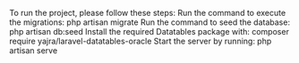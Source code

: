 To run the project, please follow these steps:
Run the command to execute the migrations: php artisan migrate
Run the command to seed the database: php artisan db:seed
Install the required Datatables package with: composer require yajra/laravel-datatables-oracle
Start the server by running: php artisan serve
